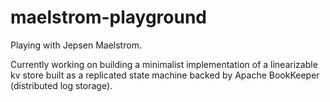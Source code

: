 # maelstrom-playground
Playing with Jepsen Maelstrom.

Currently working on building a minimalist implementation of a linearizable kv store built as a replicated state machine backed by Apache BookKeeper (distributed log storage).
